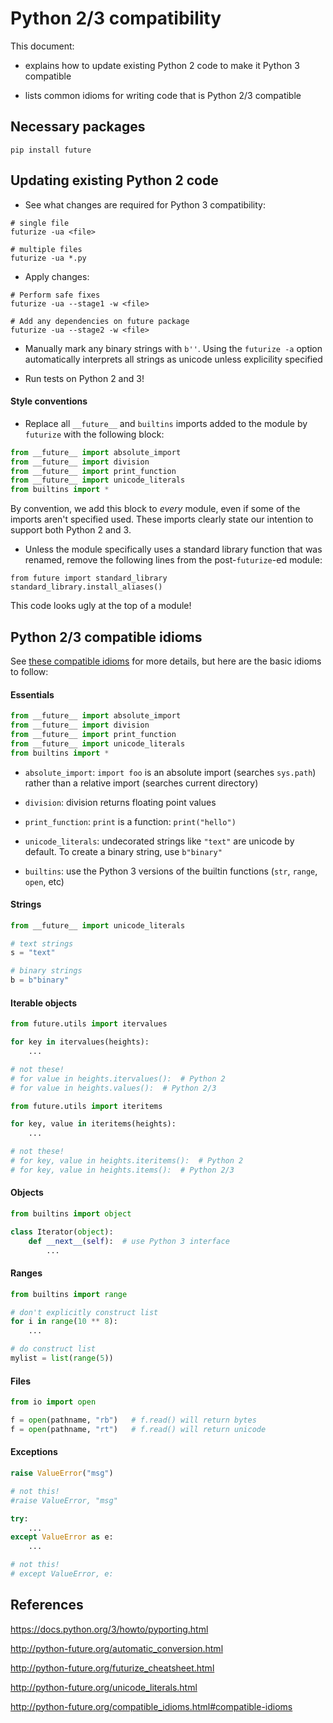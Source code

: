 # Python 2/3 compatibility

This document:

* explains how to update existing Python 2 code to make it Python 3 compatible

* lists common idioms for writing code that is Python 2/3 compatible


## Necessary packages

```shell
pip install future
```

## Updating existing Python 2 code

* See what changes are required for Python 3 compatibility:

```shell
# single file
futurize -ua <file>

# multiple files
futurize -ua *.py
```

* Apply changes:

```shell
# Perform safe fixes
futurize -ua --stage1 -w <file>

# Add any dependencies on future package
futurize -ua --stage2 -w <file>
```

* Manually mark any binary strings with `b''`. Using the `futurize -a` option
automatically interprets all strings as unicode unless explicility specified

* Run tests on Python 2 and 3!

#### Style conventions

* Replace all `__future__` and `builtins` imports added to the module by
 `futurize` with the following block:

```python
from __future__ import absolute_import
from __future__ import division
from __future__ import print_function
from __future__ import unicode_literals
from builtins import *
```

By convention, we add this block to *every* module, even if some of the imports
aren't specified used. These imports clearly state our intention to support
both Python 2 and 3.

* Unless the module specifically uses a standard library function that was
renamed, remove the following lines from the post-`futurize`-ed module:

```
from future import standard_library
standard_library.install_aliases()
```

This code looks ugly at the top of a module!


## Python 2/3 compatible idioms

See [these compatible idioms](
http://python-future.org/compatible_idioms.html#compatible-idioms) for more
details, but here are the basic idioms to follow:

#### Essentials

```python
from __future__ import absolute_import
from __future__ import division
from __future__ import print_function
from __future__ import unicode_literals
from builtins import *
```

* `absolute_import`: `import foo` is an absolute import (searches `sys.path`)
rather than a relative import (searches current directory)

* `division`: division returns floating point values

* `print_function`: `print` is a function: `print("hello")`

* `unicode_literals`: undecorated strings like `"text"` are unicode by default.
To create a binary string, use `b"binary"`

* `builtins`: use the Python 3 versions of the builtin functions
(`str`, `range`, `open`, etc)

#### Strings

```python
from __future__ import unicode_literals

# text strings
s = "text"

# binary strings
b = b"binary"
```

#### Iterable objects

```python
from future.utils import itervalues

for key in itervalues(heights):
    ...

# not these!
# for value in heights.itervalues():  # Python 2
# for value in heights.values():  # Python 2/3

```

```python
from future.utils import iteritems

for key, value in iteritems(heights):
    ...

# not these!
# for key, value in heights.iteritems():  # Python 2
# for key, value in heights.items():  # Python 2/3
```

#### Objects

```python
from builtins import object

class Iterator(object):
    def __next__(self):  # use Python 3 interface
        ...
```

#### Ranges

```python
from builtins import range

# don't explicitly construct list
for i in range(10 ** 8):
    ...

# do construct list
mylist = list(range(5))
```

#### Files

```python
from io import open

f = open(pathname, "rb")   # f.read() will return bytes
f = open(pathname, "rt")   # f.read() will return unicode
```

#### Exceptions

```python
raise ValueError("msg")

# not this!
#raise ValueError, "msg"
```

```python
try:
    ...
except ValueError as e:
    ...

# not this!
# except ValueError, e:
```


## References

https://docs.python.org/3/howto/pyporting.html

http://python-future.org/automatic_conversion.html

http://python-future.org/futurize_cheatsheet.html

http://python-future.org/unicode_literals.html

http://python-future.org/compatible_idioms.html#compatible-idioms
